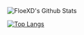 
<img align="center" src="https://github-readme-stats.vercel.app/api?username=EfeTurker&include_all_commits=true&count_private=true&show_icons=true&line_height=20&title_color=7A7ADB&icon_color=2234AE&text_color=D3D3D3&bg_color=0,000000,130F40" alt="FloeXD's Github Stats">

[![Top Langs](https://github-readme-stats.vercel.app/api/top-langs/?username=FloeXD&layout=compact&text_color=daf7dc&bg_color=151515)]()

</p>
